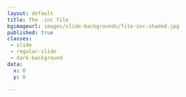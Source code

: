 ```yaml
---
layout: default
title: The .inc file
bgimageurl: images/slide-backgrounds/file-inc-shaded.jpg
published: true
classes:
 - slide
 - regular-slide
 - dark-background
data:
  x: 0
  y: 0

---
```


